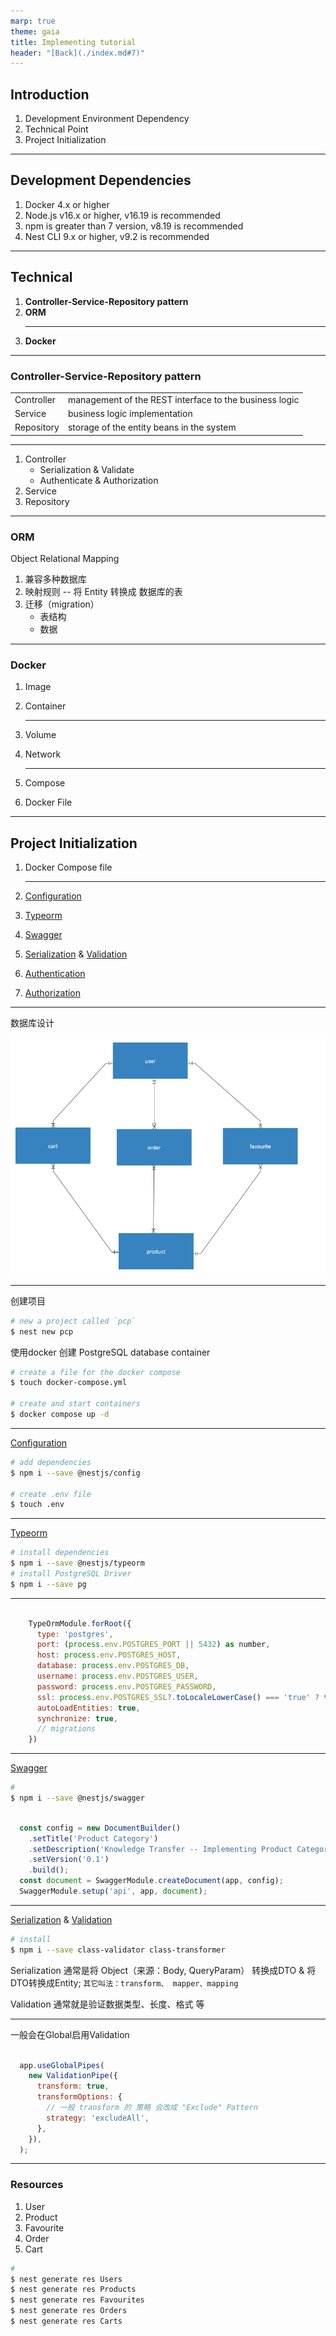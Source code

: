 ```yaml
---
marp: true
theme: gaia
title: Implementing tutorial
header: "[Back](./index.md#7)"
---
```


## Introduction

1. Development Environment Dependency
1. Technical Point
1. Project Initialization

---

## Development Dependencies

1. Docker 4.x or higher
1. Node.js v16.x or higher, v16.19 is recommended
1. npm is greater than 7 version, v8.19 is recommended
1. Nest CLI 9.x or higher, v9.2 is recommended

---

## Technical

1. **Controller-Service-Repository pattern**
1. **ORM**
    <!-- 1. **IoC/DI** -->
    <!-- 1. Serialization -->
    ---
1. **Docker**

<!-- 1. Express -->
<!-- 1. Lifecycle Events -->

---

### Controller-Service-Repository pattern

|            |                                                        |
| ---------- | ------------------------------------------------------ |
| Controller | management of the REST interface to the business logic |
| Service    | business logic implementation                          |
| Repository | storage of the entity beans in the system              |
---

1. Controller
    - Serialization & Validate
    - Authenticate & Authorization
1. Service
1. Repository

---

### ORM

Object Relational Mapping

1. 兼容多种数据库
1. 映射规则 -- 将 Entity 转换成 数据库的表
1. 迁移（migration）
    - 表结构
    - 数据

---
<!-- 
### IoC/DI

Reference: [IOC Introduction](https://www.tutorialsteacher.com/ioc/introduction)

![image](https://www.tutorialsteacher.com/Content/images/ioc/principles-and-patterns.png)

--- -->

### Docker

1. Image
1. Container

    ---
1. Volume
1. Network

    ---
1. Compose
1. Docker File

---

## Project Initialization

1. Docker Compose file

    ---
1. [Configuration](https://docs.nestjs.com/techniques/configuration)
1. [Typeorm](https://docs.nestjs.com/recipes/sql-typeorm)
1. [Swagger](https://docs.nestjs.com/openapi/introduction)
1. [Serialization](https://docs.nestjs.com/techniques/serialization) & [Validation](https://docs.nestjs.com/techniques/validation)
1. [Authentication](https://docs.nestjs.com/security/authentication)
1. [Authorization](https://docs.nestjs.com/security/authorization)

---

数据库设计

<!-- ![bg 20%](./pcp.svg "with:20px") -->
![bg 60%](./pcp.png "with:20px")

---

<!-- ### Tutorial -->

创建项目

```bash
# new a project called `pcp`
$ nest new pcp
```

使用docker 创建 PostgreSQL database container

```bash
# create a file for the docker compose
$ touch docker-compose.yml

# create and start containers
$ docker compose up -d
```

---
[Configuration](https://docs.nestjs.com/techniques/configuration)

```bash
# add dependencies
$ npm i --save @nestjs/config

# create .env file
$ touch .env
```

---

[Typeorm](https://docs.nestjs.com/recipes/sql-typeorm)

```bash
# install dependencies
$ npm i --save @nestjs/typeorm 
# install PostgreSQL Driver
$ npm i --save pg
```

---

```javascript

    TypeOrmModule.forRoot({
      type: 'postgres',
      port: (process.env.POSTGRES_PORT || 5432) as number,
      host: process.env.POSTGRES_HOST,
      database: process.env.POSTGRES_DB,
      username: process.env.POSTGRES_USER,
      password: process.env.POSTGRES_PASSWORD,
      ssl: process.env.POSTGRES_SSL?.toLocaleLowerCase() === 'true' ? true : false,
      autoLoadEntities: true,
      synchronize: true,
      // migrations
    })
```

---

[Swagger](https://docs.nestjs.com/openapi/introduction)

```bash
#
$ npm i --save @nestjs/swagger

```

```javascript

  const config = new DocumentBuilder()
    .setTitle('Product Category')
    .setDescription('Knowledge Transfer -- Implementing Product Categories')
    .setVersion('0.1')
    .build();
  const document = SwaggerModule.createDocument(app, config);
  SwaggerModule.setup('api', app, document);

```

---

 [Serialization](https://docs.nestjs.com/techniques/serialization) & [Validation](https://docs.nestjs.com/techniques/validation)

```bash
# install
$ npm i --save class-validator class-transformer
```

Serialization 通常是将 Object（来源：Body, QueryParam） 转换成DTO & 将DTO转换成Entity;
`其它叫法：transform、 mapper、mapping`

Validation 通常就是验证数据类型、长度、格式 等

---
一般会在Global启用Validation

```javascript

  app.useGlobalPipes(
    new ValidationPipe({
      transform: true,
      transformOptions: {
        // 一般 transform 的 策略 会改成 "Exclude" Pattern
        strategy: 'excludeAll',
      },
    }),
  );

```

---

### Resources

1. User
1. Product
1. Favourite
1. Order
1. Cart

```bash
# 
$ nest generate res Users 
$ nest generate res Products 
$ nest generate res Favourites
$ nest generate res Orders
$ nest generate res Carts
```
